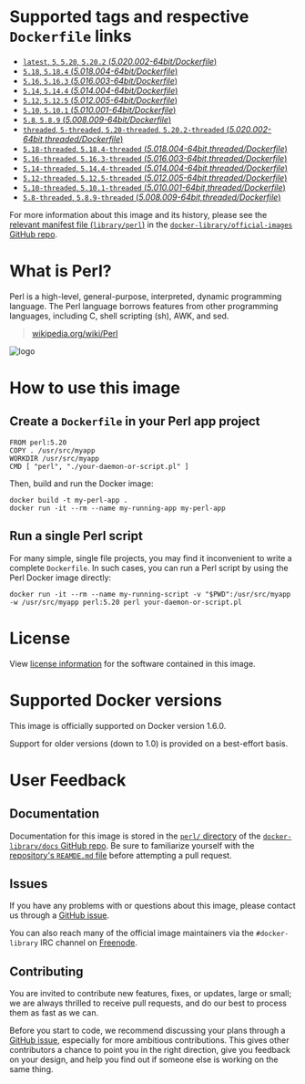 # Supported tags and respective `Dockerfile` links

-	[`latest`, `5`, `5.20`, `5.20.2` (*5.020.002-64bit/Dockerfile*)](https://github.com/perl/docker-perl/blob/r20150503.0/5.020.002-64bit/Dockerfile)
-	[`5.18`, `5.18.4` (*5.018.004-64bit/Dockerfile*)](https://github.com/perl/docker-perl/blob/r20150503.0/5.018.004-64bit/Dockerfile)
-	[`5.16`, `5.16.3` (*5.016.003-64bit/Dockerfile*)](https://github.com/perl/docker-perl/blob/r20150503.0/5.016.003-64bit/Dockerfile)
-	[`5.14`, `5.14.4` (*5.014.004-64bit/Dockerfile*)](https://github.com/perl/docker-perl/blob/r20150503.0/5.014.004-64bit/Dockerfile)
-	[`5.12`, `5.12.5` (*5.012.005-64bit/Dockerfile*)](https://github.com/perl/docker-perl/blob/r20150503.0/5.012.005-64bit/Dockerfile)
-	[`5.10`, `5.10.1` (*5.010.001-64bit/Dockerfile*)](https://github.com/perl/docker-perl/blob/r20150503.0/5.010.001-64bit/Dockerfile)
-	[`5.8`, `5.8.9` (*5.008.009-64bit/Dockerfile*)](https://github.com/perl/docker-perl/blob/r20150503.0/5.008.009-64bit/Dockerfile)
-	[`threaded`, `5-threaded`, `5.20-threaded`, `5.20.2-threaded` (*5.020.002-64bit,threaded/Dockerfile*)](https://github.com/perl/docker-perl/blob/r20150503.0/5.020.002-64bit,threaded/Dockerfile)
-	[`5.18-threaded`, `5.18.4-threaded` (*5.018.004-64bit,threaded/Dockerfile*)](https://github.com/perl/docker-perl/blob/r20150503.0/5.018.004-64bit,threaded/Dockerfile)
-	[`5.16-threaded`, `5.16.3-threaded` (*5.016.003-64bit,threaded/Dockerfile*)](https://github.com/perl/docker-perl/blob/r20150503.0/5.016.003-64bit,threaded/Dockerfile)
-	[`5.14-threaded`, `5.14.4-threaded` (*5.014.004-64bit,threaded/Dockerfile*)](https://github.com/perl/docker-perl/blob/r20150503.0/5.014.004-64bit,threaded/Dockerfile)
-	[`5.12-threaded`, `5.12.5-threaded` (*5.012.005-64bit,threaded/Dockerfile*)](https://github.com/perl/docker-perl/blob/r20150503.0/5.012.005-64bit,threaded/Dockerfile)
-	[`5.10-threaded`, `5.10.1-threaded` (*5.010.001-64bit,threaded/Dockerfile*)](https://github.com/perl/docker-perl/blob/r20150503.0/5.010.001-64bit,threaded/Dockerfile)
-	[`5.8-threaded`, `5.8.9-threaded` (*5.008.009-64bit,threaded/Dockerfile*)](https://github.com/perl/docker-perl/blob/r20150503.0/5.008.009-64bit,threaded/Dockerfile)

For more information about this image and its history, please see the [relevant manifest file (`library/perl`)](https://github.com/docker-library/official-images/blob/master/library/perl) in the [`docker-library/official-images` GitHub repo](https://github.com/docker-library/official-images).

# What is Perl?

Perl is a high-level, general-purpose, interpreted, dynamic programming language. The Perl language borrows features from other programming languages, including C, shell scripting (sh), AWK, and sed.

> [wikipedia.org/wiki/Perl](https://en.wikipedia.org/wiki/Perl)

![logo](https://raw.githubusercontent.com/docker-library/docs/master/perl/logo.png)

# How to use this image

## Create a `Dockerfile` in your Perl app project

	FROM perl:5.20
	COPY . /usr/src/myapp
	WORKDIR /usr/src/myapp
	CMD [ "perl", "./your-daemon-or-script.pl" ]

Then, build and run the Docker image:

	docker build -t my-perl-app .
	docker run -it --rm --name my-running-app my-perl-app

## Run a single Perl script

For many simple, single file projects, you may find it inconvenient to write a complete `Dockerfile`. In such cases, you can run a Perl script by using the Perl Docker image directly:

	docker run -it --rm --name my-running-script -v "$PWD":/usr/src/myapp -w /usr/src/myapp perl:5.20 perl your-daemon-or-script.pl

# License

View [license information](http://dev.perl.org/licenses/) for the software contained in this image.

# Supported Docker versions

This image is officially supported on Docker version 1.6.0.

Support for older versions (down to 1.0) is provided on a best-effort basis.

# User Feedback

## Documentation

Documentation for this image is stored in the [`perl/` directory](https://github.com/docker-library/docs/tree/master/perl) of the [`docker-library/docs` GitHub repo](https://github.com/docker-library/docs). Be sure to familiarize yourself with the [repository's `REAMDE.md` file](https://github.com/docker-library/docs/blob/master/README.md) before attempting a pull request.

## Issues

If you have any problems with or questions about this image, please contact us through a [GitHub issue](https://github.com/Perl/docker-perl/issues).

You can also reach many of the official image maintainers via the `#docker-library` IRC channel on [Freenode](https://freenode.net).

## Contributing

You are invited to contribute new features, fixes, or updates, large or small; we are always thrilled to receive pull requests, and do our best to process them as fast as we can.

Before you start to code, we recommend discussing your plans through a [GitHub issue](https://github.com/Perl/docker-perl/issues), especially for more ambitious contributions. This gives other contributors a chance to point you in the right direction, give you feedback on your design, and help you find out if someone else is working on the same thing.
